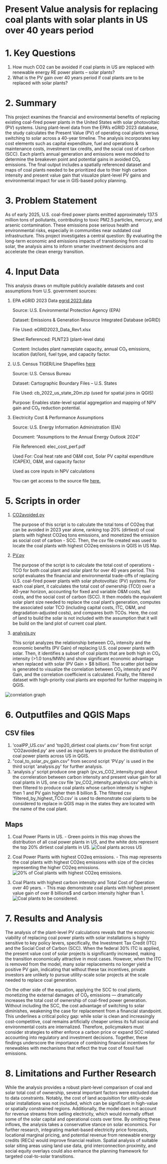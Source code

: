 # Present Value analysis for replacing coal plants with solar plants in US over 40 years period

# 1. Key Questions

1. How much CO2 can be avoided if coal plants in US are replaced with renewable energy RE power plants – solar plants?
2. What is the PV gain over 40 years period if coal plants are to be replaced with solar plants?

# 2. Summary
This project examines the financial and environmental benefits of replacing existing coal-fired power plants in the United States with solar photovoltaic (PV) systems. Using plant-level data from the EPA’s eGRID 2023 database, the study calculates the Present Value (PV) of operating coal plants versus switching to solar across a 40-year timeline. The analysis incorporates key cost elements such as capital expenditure, fuel and operations & maintenance costs, investment tax credits, and the social cost of carbon (SCC). Each plant’s annual generation and emissions were modeled to determine the breakeven point and potential gains in avoided CO₂ emissions. The final output includes a spatially referenced dataset and maps of coal plants needed to be prioritized due to thier high carbon intensity and present value gain that visualize plant-level PV gains and environmental impact for use in GIS-based policy planning.


# 3. Problem Statement

As of early 2025, U.S. coal-fired power plants emitted approximately 137.5 million tons of pollutants, contributing to toxic PM2.5 particles, mercury, and arsenic contamination. These emissions pose serious health and environmental risks, especially in communities near outdated coal infrastructure. This project investigates a central question:
By evaluating the long-term economic and emissions impacts of transitioning from coal to solar, the analysis aims to inform smarter investment decisions and accelerate the clean energy transition.

# 4. Input Data
This analysis draws on multiple publicly available datasets and cost assumptions from U.S. government sources:

1. EPA eGRID 2023 Data [egrid 2023 data](egrid2023_data_rev1.xlsx)

    Source: U.S. Environmental Protection Agency (EPA)

    Dataset: Emissions & Generation Resource Integrated Database (eGRID)
    
    File Used: eGRID2023_Data_Rev1.xlsx
    
    Sheet Referenced: PLNT23 (plant-level data)
    
    Content: Includes plant nameplate capacity, annual CO₂ emissions, location (lat/lon), fuel type, and capacity factor.

2. U.S. Census TIGER/Line Shapefiles [here](tl_2024_us_state.zip)

    Source: U.S. Census Bureau
    
    Dataset: Cartographic Boundary Files – U.S. States
    
    File Used: cb_2022_us_state_20m.zip (used for spatial joins in QGIS)
    
    Purpose: Enables state-level spatial aggregation and mapping of NPV gain and CO₂ reduction potential.

3. Electricity Cost & Performance Assumptions
    
    Source: U.S. Energy Information Administration (EIA)
    
    Document: “Assumptions to the Annual Energy Outlook 2024”
    
    File Referenced: elec_cost_perf.pdf
    
    Used For: Coal heat rate and O&M cost, Solar PV capital expenditure (CAPEX), O&M, and capacity factor

    Used as core inputs in NPV calculations
    
    You can get access to the source file [here.](elec_cost_perf.pdf)

# 5. Scripts in order
1. [CO2avoided.py](CO2avoided.py)

    The purpose of this script is to calculate the total tons of CO2eq 
that can be avoided in 2023 year alone, ranking top 20% (dirtiest) of 
coal plants with highest CO2eq tons emissions, and monetized the emission as social cost of carbon - SCC.  Then, the csv file created was used to locate the coal plants with highest CO2eq emissions in QGIS in US Map.

2. [PV.py](PV.py)

    The purpose of the script is to calculate the total cost of operations - TCO for both coal plant and solar plant for over 40 years period. This script evaluates the financial and environmental trade-offs of replacing U.S. coal-fired power plants with solar photovoltaic (PV) systems. For each coal plant, it calculates the total cost of ownership (TCO) over a 40-year horizon, accounting for fixed and variable O&M costs, fuel costs, and the social cost of carbon (SCC). It then models the equivalent solar plant size needed to replace the coal plant’s generation, computes the associated solar TCO (including capital costs, ITC, O&M, and degradation-adjusted costs), and compares both TCOs. Here, the cost of land to build the solar is not included with the assumption that it will be build on the land plot of current coal plant.

3. [analysis.py](analysis.py)

    This script analyzes the relationship between CO₂ intensity and the economic benefits (PV Gain) of replacing U.S. coal power plants with solar. Then, it identifies a subset of coal plants that are both high in CO₂ intensity (>1.0 tons/MWh) and show significant economic advantage when replaced with solar (PV Gain > $8 billion). 
    The scatter plot below is generated to visualize the correlation between CO₂ intensity and PV Gain, and the correlation coefficient is calculated. Finally, the filtered dataset with high-priority coal plants are exported for further mapping in QGIS.

![correlation graph](pv_vs_CO2_intensity.png)

# 6. Outputfiles and QGIS Maps
## CSV files
1. 'coalPP_US.csv' and 'top20_dirtiest coal plants.csv' from first script 'CO2avoided.py' are used as input layers to produce the distribution of coal power plants across US in QGIS.
2. "coal_to_solar_pv_gain.csv" from second script 'PV.py' is used in the third script 'analysis.py' for further analysis.
3. 'analysis.y' script produce one graph (pv_vs_CO2_intensity.png) about the correleration between carbon intensity and present value gain for all coal plants in US, one csv file 'pv_CO2_intensity_analysis.csv' which is then filtered to produce coal plants whose carbon intensity is higher then 1 and PV gain higher then 8 billion $. The filtered csv 'filtered_by_highest_TCO.csv' is used to demonstrate coal plants to be considered to replace in QGIS map in the states they are located with the name of the coal plant.

## Maps
1. Coal Power Plants in US. - Green points in this map shows the distribution of all coal power plants in US, and the white dots represent the top 20% dirtiest coal plants in US.
![Coal plants across US](CoalPP_US.png)

2. Coal Power Plants with highest CO2eq emissions. - This map represents the coal plants with highest CO2eq emissions with size of the circles representing the higher CO2eq emissions.
![20% of Coal plants with highest CO2eq emissions.](CoalPP_highest_CO2_emissions_2023.png)

3. Coal Plants with highest carbon intensity and Total Cost of Operation over 40 years. - This map demonstrate coal plants with highest present value gain of over 8 billions$ and carbon intensity higher than 1. 
![Coal plants to be considered.](CoalPP_replaced.png)

# 7. Results and Analysis
The analysis of the plant-level PV calculations reveals that the economic viability of replacing coal power plants with solar installations is highly sensitive to key policy levers, specifically, the Investment Tax Credit (ITC) and the Social Cost of Carbon (SCC). When the federal 30% ITC is applied, the present value cost of solar projects is significantly increased, making the transition economically attractive in most cases. However, when the ITC is removed from the model, many solar replacements no longer yield a positive PV gain, indicating that without these tax incentives, private investors are unlikely to pursue utility-scale solar projects at the scale needed to replace coal generation.

On the other side of the equation, applying the SCC to coal plants,  monetizing the external damages of CO₂ emissions — dramatically increases the total cost of ownership of coal-fired power generation. Without including the SCC, the cost advantage of switching to solar diminishes, weakening the case for replacement from a financial standpoint. This underlines a critical policy gap: while solar is clean and increasingly cost-competitive, coal remains artificially cheaper unless its full social and environmental costs are internalized. Therefore, policymakers must consider strategies to either enforce a carbon price or expand SCC related accounting into regulatory and investment decisions. Together, these findings underscore the importance of combining financial incentives for renewables with mechanisms that reflect the true cost of fossil fuel emissions.

# 8. Limitations and Further Research

While the analysis provides a robust plant-level comparison of coal and solar total cost of ownership, several important factors were excluded due to data constraints. Notably, the cost of land acquisition for utility-scale solar installations was not included, which can be significant in high-value or spatially constrained regions. Additionally, the model does not account for revenue streams from selling electricity, which would normally offset some of the solar capital and operational costs over time. By omitting these inflows, the analysis takes a conservative stance on solar economics. For further research, integrating market-based electricity price forecasts, locational marginal pricing, and potential revenue from renewable energy credits (RECs) would improve financial realism. Spatial analysis of suitable solar siting areas using land use data, grid interconnection proximity, and social equity overlays could also enhance the planning framework for targeted coal-to-solar transitions.
